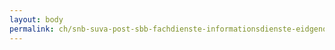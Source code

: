 ```yaml
---
layout: body
permalink: ch/snb-suva-post-sbb-fachdienste-informationsdienste-eidgenoessisches-justiz-und-polizeidepartement-bundesamt-fuer-justiz/
---
```


